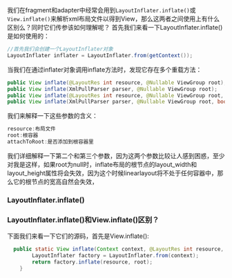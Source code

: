 我们在fragment和adapter中经常会用到`LayoutInflater.inflate()`或`View.inflate()`来解析xml布局文件以得到View，那么这两者之间使用上有什么区别么？同时它们传参该如何理解呢？
首先我们来看一下LayoutInflater.inflate()是如何使用的：
```java
//首先我们会创建一个LayoutInflater对象
LayoutInflater inflater = LayoutInflater.from(getContext());
```
当我们在通过inflater对象调用inflate方法时，发现它存在多个重载方法：
```java
public View inflate(@LayoutRes int resource, @Nullable ViewGroup root);
public View inflate(XmlPullParser parser, @Nullable ViewGroup root);
public View inflate(@LayoutRes int resource, @Nullable ViewGroup root, boolean attachToRoot);
public View inflate(XmlPullParser parser, @Nullable ViewGroup root, boolean attachToRoot);
```
我们来解释一下这些参数的含义：
```java
resource:布局文件
root:根容器
attachToRoot:是否添加到根容器里
```
我们详细解释一下第二个和第三个参数，因为这两个参数比较让人感到困惑，至少对我是这样，如果root为null时，inflate布局的根节点的layout_width和layout_height属性将会失效，因为这个时候linearlayout将不处于任何容器中，那么它的根节点的宽高自然会失效，


### LayoutInflater.inflate()


### LayoutInflater.inflate()和View.inflate()区别？
下面我们来看一下它们的源码，首先是View.inflate():
```java
  public static View inflate(Context context, @LayoutRes int resource, ViewGroup root) {
        LayoutInflater factory = LayoutInflater.from(context);
        return factory.inflate(resource, root);
    }
```




